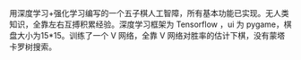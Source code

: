 用深度学习+强化学习编写的一个五子棋人工智障，所有基本功能已实现。无人类知识，全靠左右互搏积累经验。深度学习框架为 Tensorflow ，ui 为 pygame，棋盘大小为15*15。训练了一个 V 网络，全靠 V 网络对胜率的估计下棋，没有蒙塔卡罗树搜索。
